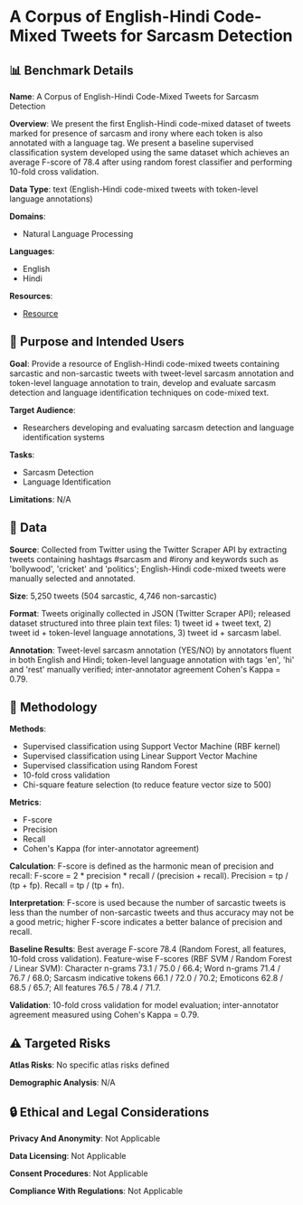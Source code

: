 # A Corpus of English-Hindi Code-Mixed Tweets for Sarcasm Detection

## 📊 Benchmark Details

**Name**: A Corpus of English-Hindi Code-Mixed Tweets for Sarcasm Detection

**Overview**: We present the first English-Hindi code-mixed dataset of tweets marked for presence of sarcasm and irony where each token is also annotated with a language tag. We present a baseline supervised classification system developed using the same dataset which achieves an average F-score of 78.4 after using random forest classifier and performing 10-fold cross validation.

**Data Type**: text (English-Hindi code-mixed tweets with token-level language annotations)

**Domains**:
- Natural Language Processing

**Languages**:
- English
- Hindi

**Resources**:
- [Resource](N/A)

## 🎯 Purpose and Intended Users

**Goal**: Provide a resource of English-Hindi code-mixed tweets containing sarcastic and non-sarcastic tweets with tweet-level sarcasm annotation and token-level language annotation to train, develop and evaluate sarcasm detection and language identification techniques on code-mixed text.

**Target Audience**:
- Researchers developing and evaluating sarcasm detection and language identification systems

**Tasks**:
- Sarcasm Detection
- Language Identification

**Limitations**: N/A

## 💾 Data

**Source**: Collected from Twitter using the Twitter Scraper API by extracting tweets containing hashtags #sarcasm and #irony and keywords such as 'bollywood', 'cricket' and 'politics'; English-Hindi code-mixed tweets were manually selected and annotated.

**Size**: 5,250 tweets (504 sarcastic, 4,746 non-sarcastic)

**Format**: Tweets originally collected in JSON (Twitter Scraper API); released dataset structured into three plain text files: 1) tweet id + tweet text, 2) tweet id + token-level language annotations, 3) tweet id + sarcasm label.

**Annotation**: Tweet-level sarcasm annotation (YES/NO) by annotators fluent in both English and Hindi; token-level language annotation with tags 'en', 'hi' and 'rest' manually verified; inter-annotator agreement Cohen's Kappa = 0.79.

## 🔬 Methodology

**Methods**:
- Supervised classification using Support Vector Machine (RBF kernel)
- Supervised classification using Linear Support Vector Machine
- Supervised classification using Random Forest
- 10-fold cross validation
- Chi-square feature selection (to reduce feature vector size to 500)

**Metrics**:
- F-score
- Precision
- Recall
- Cohen's Kappa (for inter-annotator agreement)

**Calculation**: F-score is defined as the harmonic mean of precision and recall: F-score = 2 * precision * recall / (precision + recall). Precision = tp / (tp + fp). Recall = tp / (tp + fn).

**Interpretation**: F-score is used because the number of sarcastic tweets is less than the number of non-sarcastic tweets and thus accuracy may not be a good metric; higher F-score indicates a better balance of precision and recall.

**Baseline Results**: Best average F-score 78.4 (Random Forest, all features, 10-fold cross validation). Feature-wise F-scores (RBF SVM / Random Forest / Linear SVM): Character n-grams 73.1 / 75.0 / 66.4; Word n-grams 71.4 / 76.7 / 68.0; Sarcasm indicative tokens 66.1 / 72.0 / 70.2; Emoticons 62.8 / 68.5 / 65.7; All features 76.5 / 78.4 / 71.7.

**Validation**: 10-fold cross validation for model evaluation; inter-annotator agreement measured using Cohen's Kappa = 0.79.

## ⚠️ Targeted Risks

**Atlas Risks**:
No specific atlas risks defined

**Demographic Analysis**: N/A

## 🔒 Ethical and Legal Considerations

**Privacy And Anonymity**: Not Applicable

**Data Licensing**: Not Applicable

**Consent Procedures**: Not Applicable

**Compliance With Regulations**: Not Applicable
